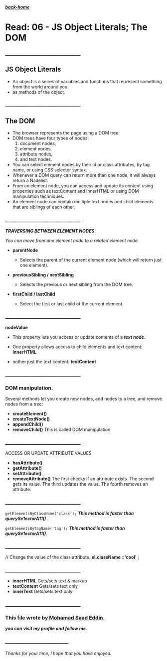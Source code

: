 ##### [back-home](https://mhd22.github.io/201-reading-notes)

# Read: 06 - JS Object Literals; The DOM

### _______________________________

## JS Object Literals

- An object is a series of variables and functions that represent something from the world around you.
- as methods of the object.

### _______________________________

## The DOM

- The browser represents the page using a DOM tree.
- DOM trees have four types of nodes:
  1. document nodes,
  2. element nodes,
  3. attribute nodes,
  4. and text nodes.
- You can select element nodes by their id or class attributes, by tag name, or using CSS selector syntax.
- Whenever a DOM query can return more than one node, it will always return a Nadelist.
- From an element node, you can access and update its content using properties such as textContent and
innerHTML or using DOM manipulation techniques.
- An element node can contain multiple text nodes and child elements that are siblings of each other.

### _______________________________


***TRAVERSING BETWEEN ELEMENT NODES***

*You can move from one element node to a related element node.*

- **parentNode**
  - Selects the parent of the current element node (which will return just one element).

- **previousSibling / nextSibling**
  - Selects the previous or next sibling from the DOM tree.

- **firstChild / lastChild**
  - Select the first or last child of the current element.

### _______________________________

**nodeValue**
- This property lets you access or update contents of a ***text node***.

- One property allows access to child elements and text content: **innerHTML**
- nother just the text content: **textContent**

### _______________________________

### DOM manipulation.

Several methods let you create new nodes, add nodes to a tree, and remove nodes from a tree:

- **createElement()**
- **createTextNode()**
- **appendChild()**
- **removeChild()** 
This is called DOM manipulation.

### _______________________________

ACCESS OR UPDATE ATTRIBUTE VALUES

- **hasAttribute()**  
- **getAttribute()**
- **setAttribute()**
- **removeAttribute()**
The first checks if an attribute exists. The second gets its value. The third updates the value.
The fourth removes an attribute.
### _______________________________

`getElementsByClassName('class');`  ***This method is faster than querySe1ectorA11()*** .

`getElementsByTagName('tag');` ***This method is faster than querySe1ectorA11()***.

### _______________________________
// Change the value of the class attribute.
 **el.className ='cool'** ;

 ### _______________________________

- **innerHTML**   Gets/sets text & markup
- **textContent** Gets/sets text only
- **innerText**   Gets/sets text only

### _______________________________

### This file wrote by [Mohamad Saad Eddin](https://github.com/MHD22).
***you can visit my profile and follow me.***
### __________________________


###### Thanks for your time, I hope that you have enjoyed.
